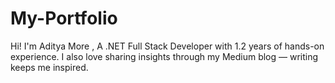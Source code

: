 # My-Portfolio
Hi! I'm Aditya More , A .NET Full Stack Developer with 1.2 years of hands-on experience. I also love sharing insights through my Medium blog — writing keeps me inspired.
